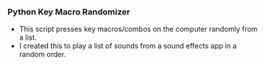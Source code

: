 ### Python Key Macro Randomizer
* This script presses key macros/combos on the computer randomly from a list.
* I created this to play a list of sounds from a sound effects app in a random order.   